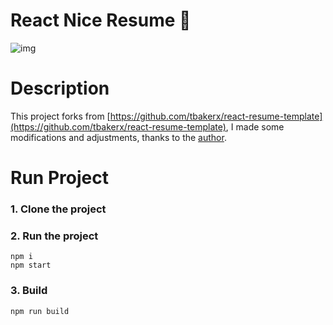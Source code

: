 # React Nice Resume :page_with_curl:

![img](https://github.com/gideonlexy/resume-template/blob/master/public/images/img.png?raw=true)

# Description

This project forks from [https://github.com/tbakerx/react-resume-template](https://github.com/tbakerx/react-resume-template), I made some modifications and adjustments, thanks to the [author](https://github.com/tbakerx).

# Run Project

### 1. Clone the project

### 2. Run the project

```shell
npm i
npm start
```

### 3. Build

```shell
npm run build
```
